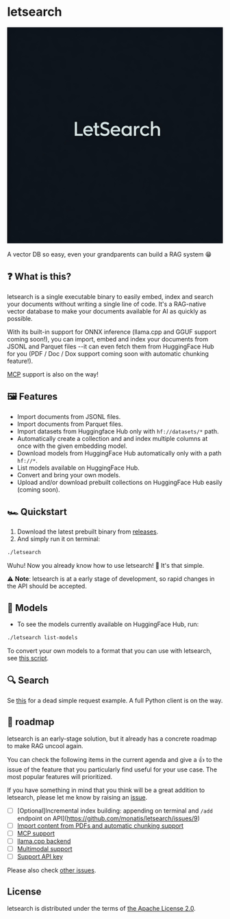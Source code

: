 # letsearch
![logo](./assets/logo.jpg)

A vector DB so easy, even your grandparents can build a RAG system 😁

## ❓ What is this?
letsearch is a single executable binary to easily embed, index and search your documents without writing a single line of code. It's a RAG-native vector database to make your documents available for AI as quickly as possible.

With its built-in support for ONNX inference (llama.cpp and GGUF support coming soon!), you can import, embed and index your documents from JSONL and Parquet files --it can even fetch them from HuggingFace Hub for you (PDF / Doc / Dox support coming soon with automatic chunking feature!).

[MCP](https://modelcontextprotocol.io/introduction) support is also on the way!

## 🖼️ Features
- Import documents from JSONL files.
- Import documents from Parquet files.
- Import datasets from Huggingface Hub only with `hf://datasets/*` path.
- Automatically create a collection and and index multiple columns at once with the given embedding model.
- Download models from HuggingFace Hub automatically only with a path `hf://*`.
- List models available on HuggingFace Hub.
- Convert and bring your own models.
- Upload and/or download prebuilt collections on HuggingFace Hub easily (coming soon).

## 🏎️ Quickstart
1. Download the latest prebuilt binary from [releases](https://github.com/monatis/letsearch/releases).
2. And simply run it on terminal:

```sh
./letsearch
```

Wuhu! Now you already know how to use letsearch! 🙋 It's that simple.

⚠️ **Note**: letsearch is at a early stage of development, so rapid changes in the API should be accepted.

## 🧮 Models
- To see the models currently available on HuggingFace Hub, run:

```sh
./letsearch list-models
```

To convert your own models to a format that you can use with letsearch, see [this script](./scripts/export_to_onnx.py).

## 🔍 Search
Se [this](./scripts/test.py) for a dead simple request example. A full Python client is on the way.

## 🧭 roadmap
letsearch is an early-stage solution, but it already has a concrete roadmap to make RAG uncool again.

You can check the following items in the current agenda and give a 👍 to the issue of the feature that you particularly find useful for your use case.
The most popular features will prioritized.

If you have something in mind that you think will be a great addition to letsearch, please let me know by raising an [issue](https://github.com/monatis/letsearch/issues/new).

- [ ] [Optional]Incremental index building: appending on terminal and `/add` endpoint on API](https://github.com/monatis/letsearch/issues/9)
- [ ] [Import content from PDFs and automatic chunking support](https://github.com/monatis/letsearch/10)
- [ ] [MCP support](https://github.com/monatis/letsearch/11)
- [ ] [llama.cpp backend](https://github.com/monatis/letsearch/issues/12)
- [ ] [Multimodal support](https://github.com/monatis/letsearch/issues/13)
- [ ] [Support API key](https://github.com/monatis/letsearch/issues/14)

Please also check [other issues](https://github.com/monatis/letsearch/issues).

## License
letsearch is distributed under the terms of [the Apache License 2.0](https://github.com/monatis/letsearch).
